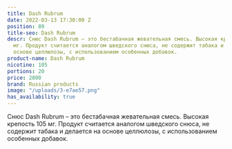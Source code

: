 ```yaml
---
title: Dash Rubrum
date: 2022-03-13 17:30:00 Z
position: 89
title-seo: Dash Rubrum
descr: Снюс Dash Rubrum – это бестабачная жевательная смесь. Высокая крепость 105
  мг. Продукт считается аналогом шведского снюса, не содержит табака и делается на
  основе целлюлозы, с использованием особенных добавок.
product-name: Dash Rubrum
nicotine: 105
portions: 20
price: 2800
brand: Russian products
image: "/uploads/3-e7ae57.png"
has_availability: true
---
```


Снюс Dash Rubrum – это бестабачная жевательная смесь. Высокая крепость 105 мг. Продукт считается аналогом шведского снюса, не содержит табака и делается на основе целлюлозы, с использованием особенных добавок.